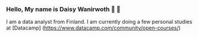 ### Hello, My name is Daisy Wanirwoth 👋 :wave:

I am a data analyst from Finland. I am currently doing a few personal studies at [Datacamp] (https://www.datacamp.com/community/open-courses/)

<!--
**daisywani/daisywani** is a ✨ _special_ ✨ repository because its `README.md` (this file) appears on your GitHub profile.
Here are some ideas to get you started:

- 🔭 I’m currently working on ...
- 🌱 I’m currently learning ...
- 👯 I’m looking to collaborate on ...
- 🤔 I’m looking for help with ...
- 💬 Ask me about ...
- 📫 How to reach me: ...
- 😄 Pronouns: ...
- ⚡ Fun fact: ...
-->
